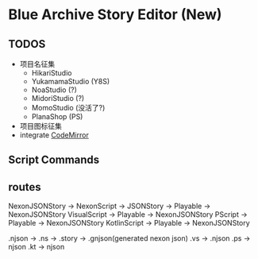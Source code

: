 # Blue Archive Story Editor (New)

## TODOS

- 项目名征集
  - HikariStudio
  - YukamamaStudio (Y8S)
  - NoaStudio (?)
  - MidoriStudio (?)
  - MomoStudio (没活了?)
  - PlanaShop (PS)
- 项目图标征集
- integrate [CodeMirror](https://codemirror.net/)

## Script Commands

## routes

NexonJSONStory -> NexonScript -> JSONStory -> Playable -> NexonJSONStory
VisualScript -> Playable -> NexonJSONStory
PScript -> Playable -> NexonJSONStory
KotlinScript -> Playable -> NexonJSONStory

.njson -> .ns -> .story -> .gnjson(generated nexon json)
.vs -> .njson
.ps -> njson
.kt -> njson
